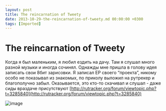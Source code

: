 ```yaml
---
layout: post
title: The reincarnation of Tweety
date: 2013-10-29-the-reincarnation-of-tweety.md 00:00:00 +0300
tags: [Imported]
---
```

# The reincarnation of Tweety

Когда я был маленьким, я любил ездить на дачу. Там я слушал много разной музыки и иногда сочинял. Однажды мне пришла в голову идея записать свои 8бит зарисовки. Я записал ЕР своего “проекта”, никому особо не показывал из знакомых, по приколу выложил на рутрекер и благополучно забыл. Оказывается, это кто-то скачивал и слушал - даже сиды враздаче присутствуют [http://rutracker.org/forum/viewtopic.php?t=3285840](http://rutracker.org/forum/viewtopic.php?t=3285840)

![image](http://media.tumblr.com/969fc423ed5cf87a82acc35ffebe0dd0/tumblr_inline_mvejiv2KzI1qfp23s.jpg)